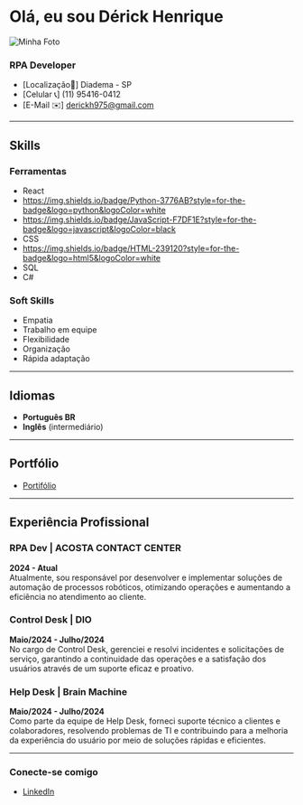 # Olá, eu sou Dérick Henrique

![Minha Foto](sua-foto.jpg)

### RPA Developer  
- [Localização📍] Diadema - SP  
- [Celular 📞] (11) 95416-0412
- [E-Mail ✉️] derickh975@gmail.com

---

## Skills

### Ferramentas
- React
- https://img.shields.io/badge/Python-3776AB?style=for-the-badge&logo=python&logoColor=white
- https://img.shields.io/badge/JavaScript-F7DF1E?style=for-the-badge&logo=javascript&logoColor=black
- CSS
- https://img.shields.io/badge/HTML-239120?style=for-the-badge&logo=html5&logoColor=white
- SQL
- C#

### Soft Skills
- Empatia
- Trabalho em equipe
- Flexibilidade
- Organização
- Rápida adaptação
---

## Idiomas
- **Português BR** 
- **Inglês** (intermediário)

---

## Portfólio
- [Portifólio](https://github.com/DKTDW)

---

## Experiência Profissional

### RPA Dev | ACOSTA CONTACT CENTER
**2024 - Atual**  
Atualmente, sou responsável por desenvolver e implementar soluções de automação de processos robóticos, otimizando operações e aumentando a eficiência no atendimento ao cliente.

### Control Desk | DIO
**Maio/2024 - Julho/2024**  
No cargo de Control Desk, gerenciei e resolvi incidentes e solicitações de serviço, garantindo a continuidade das operações e a satisfação dos usuários através de um suporte eficaz e proativo.

### Help Desk | Brain Machine
**Maio/2024 - Julho/2024**  
Como parte da equipe de Help Desk, forneci suporte técnico a clientes e colaboradores, resolvendo problemas de TI e contribuindo para a melhoria da experiência do usuário por meio de soluções rápidas e eficientes.

---

### Conecte-se comigo
- [LinkedIn](https://www.linkedin.com/in/dktdw/)
